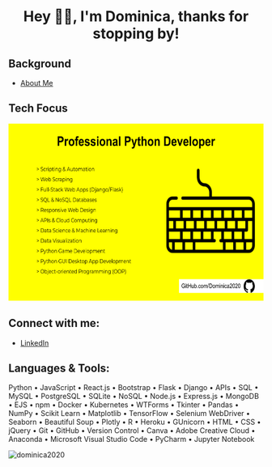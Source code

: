 <h1 align="center">Hey 👋🏽, I'm Dominica, thanks for stopping by!</h1>

## Background
- [About Me](https://cometolifeapps.io/about.html)

## Tech Focus
<img src="Skills_2023.png" width="550" height="350"/>

## Connect with me:
- [LinkedIn](https://www.linkedin.com/in/dominicap)

## Languages & Tools:
Python • JavaScript • React.js • Bootstrap • Flask • Django • APIs • SQL • MySQL • PostgreSQL • SQLite • NoSQL • Node.js • Express.js • MongoDB • EJS • npm • Docker • Kubernetes • WTForms • Tkinter • Pandas • NumPy • Scikit Learn • Matplotlib • TensorFlow • Selenium WebDriver • Seaborn • Beautiful Soup • Plotly • R • Heroku • GUnicorn • HTML • CSS • jQuery • Git • GitHub • Version Control • Canva • Adobe Creative Cloud • Anaconda • Microsoft Visual Studio Code • PyCharm • Jupyter Notebook

<p align="left"> <img src="https://komarev.com/ghpvc/?username=dominica2020&label=Profile%20views&color=0e75b6&style=flat" alt="dominica2020" /> </p>

